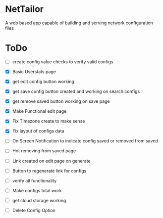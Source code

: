 # NetTailor
A web based app capable of building and serving network configuration files

# ToDo

- [ ] create config value checks to verify valid configs

- [x] Basic Userstats page

- [x] get edit config button working

- [x] get save config button created and working on search configs

- [x] get remove saved button working on save page

- [x] Make Functional edit page

- [x] Fix Timezone create to make sense

- [x] Fix layout of configs data

- [ ] On Screen Notification to indicate config saved or removed from saved

- [ ] Hot removing from saved page

- [ ] Link created on edit page on generate

- [ ] Button to regenerate link for configs

- [ ] verify all functionality

- [ ] Make configs total work

- [ ] get cloud storage working

- [ ] Delete Config Option